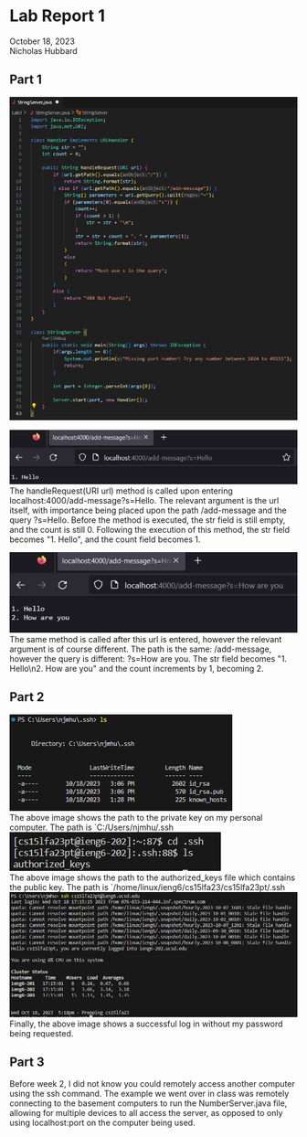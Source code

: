 # __Lab Report 1__
October 18, 2023  
Nicholas Hubbard  

## Part 1
![Code](lab3codescreenshot.png)    


![First Add](lab3screenshot1.png)    
The handleRequest(URI url) method is called upon entering localhost:4000/add-message?s=Hello. The relevant argument is the url itself, with importance being placed upon the path /add-message and the query ?s=Hello. Before the method is executed, the str field is still empty, and the count is still 0. Following the execution of this method, the str field becomes "1. Hello", and the count field becomes 1.  

![Second Add](lab3screenshot2.png)    
The same method is called after this url is entered, however the relevant argument is of course different. The path is the same: /add-message, however the query is different: ?s=How are you. The str field becomes "1. Hello\n2. How are you" and the count increments by 1, becoming 2.  

## Part 2    
![Private Key Path](lab3privkeypath.png)  
The above image shows the path to the private key on my personal computer. The path is \`C:/Users/njmhu/.ssh    
![Public Key Path](lab3pubkeypath.png)  
The above image shows the path to the authorized_keys file which contains the public key.  The path is `/home/linux/ieng6/cs15lfa23/cs15lfa23pt/.ssh    
![Logged In Without Password](loggedin.png)  
Finally, the above image shows a successful log in without my password being requested.  

## Part 3    
Before week 2, I did not know you could remotely access another computer using the ssh command. The example we went over in class was remotely connecting to the basement computers to run the NumberServer.java file, allowing for multiple devices to all access the server, as opposed to only using localhost:port on the computer being used.
